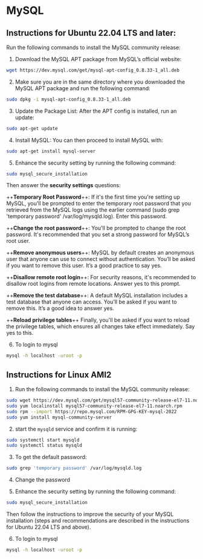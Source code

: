 # MySQL

## Instructions for Ubuntu 22.04 LTS and later:

Run the following commands to install the MySQL community release:

1. Download the MySQL APT package from MySQL’s official website:

```bash
wget https://dev.mysql.com/get/mysql-apt-config_0.8.33-1_all.deb
```

2. Make sure you are in the same directory where you downloaded the MySQL APT package and run the following command:

```bash
sudo dpkg -i mysql-apt-config_0.8.33-1_all.deb
```

3. Update the Package List: After the APT config is installed, run an update:

```bash
sudo apt-get update
```

4. Install MySQL: You can then proceed to install MySQL with:

```bash
sudo apt-get install mysql-server
```

5. Enhance the security setting by running the following command:

```bash
sudo mysql_secure_installation
```

Then answer the **security settings** questions:

++**Temporary Root Password**++: If it's the first time you're setting up MySQL, you'll be prompted to enter the temporary root password that you retrieved from the MySQL logs using the earlier command (sudo grep 'temporary password' /var/log/mysqld.log). Enter this password.

++**Change the root password**++: You'll be prompted to change the root password. It's recommended that you set a strong password for MySQL’s root user.

++**Remove anonymous users**++: MySQL by default creates an anonymous user that anyone can use to connect without authentication. You’ll be asked if you want to remove this user. It’s a good practice to say yes.

++**Disallow remote root login**++: For security reasons, it's recommended to disallow root logins from remote locations. Answer yes to this prompt.

++**Remove the test database**++: A default MySQL installation includes a test database that anyone can access. You’ll be asked if you want to remove this. It’s a good idea to answer yes.

++**Reload privilege tables**++ Finally, you'll be asked if you want to reload the privilege tables, which ensures all changes take effect immediately. Say yes to this.

6. To login to mysql

```bash
mysql -h localhost -uroot -p
```

## Instructions for Linux AMI2

1. Run the following commands to install the MySQL community release:

```bash
sudo wget https://dev.mysql.com/get/mysql57-community-release-el7-11.noarch.rpm
sudo yum localinstall mysql57-community-release-el7-11.noarch.rpm
sudo rpm --import https://repo.mysql.com/RPM-GPG-KEY-mysql-2022
sudo yum install mysql-community-server
```

2. start the `mysqld` service and confirm it is running:

```bash
sudo systemctl start mysqld
sudo systemctl status mysqld
```

3. To get the default password:

```bash
sudo grep 'temporary password' /var/log/mysqld.log
```

4. Change the password

5. Enhance the security setting by running the following command:

```bash
sudo mysql_secure_installation
```

Then follow the instructions to improve the security of your MySQL installation (steps and recommendations are described in the instructions for Ubuntu 22.04 LTS and above).

6. To login to mysql

```bash
mysql -h localhost -uroot -p
```
